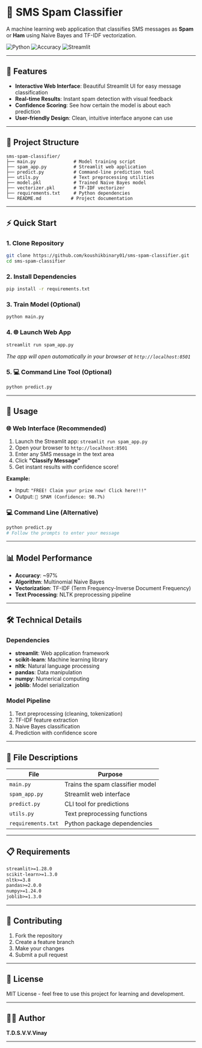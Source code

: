 # 📱 SMS Spam Classifier

A machine learning web application that classifies SMS messages as **Spam** or **Ham** using Naive Bayes and TF-IDF vectorization.

![Python](https://img.shields.io/badge/Python-3.8+-blue.svg)
![Accuracy](https://img.shields.io/badge/Accuracy-97%25-brightgreen.svg)
![Streamlit](https://img.shields.io/badge/Streamlit-Enabled-red.svg)

---

## 🚀 Features

- **Interactive Web Interface**: Beautiful Streamlit UI for easy message classification
- **Real-time Results**: Instant spam detection with visual feedback
- **Confidence Scoring**: See how certain the model is about each prediction
- **User-friendly Design**: Clean, intuitive interface anyone can use

---

## 📁 Project Structure

```
sms-spam-classifier/
├── main.py              # Model training script
├── spam_app.py          # Streamlit web application
├── predict.py           # Command-line prediction tool
├── utils.py             # Text preprocessing utilities
├── model.pkl            # Trained Naive Bayes model
├── vectorizer.pkl       # TF-IDF vectorizer
├── requirements.txt     # Python dependencies
└── README.md           # Project documentation
```

---

## ⚡ Quick Start

### 1. Clone Repository
```bash
git clone https://github.com/koushikbinary01/sms-spam-classifier.git
cd sms-spam-classifier
```

### 2. Install Dependencies
```bash
pip install -r requirements.txt
```

### 3. Train Model (Optional)
```bash
python main.py
```

### 4. 🌐 Launch Web App
```bash
streamlit run spam_app.py
```
*The app will open automatically in your browser at `http://localhost:8501`*

### 5. 💻 Command Line Tool (Optional)
```bash
python predict.py
```

---

## 🎯 Usage

### 🌐 Web Interface (Recommended)
1. Launch the Streamlit app: `streamlit run spam_app.py`
2. Open your browser to `http://localhost:8501`
3. Enter any SMS message in the text area
4. Click **"Classify Message"** 
5. Get instant results with confidence score!

**Example:**
- Input: `"FREE! Claim your prize now! Click here!!!"`
- Output: `🚨 SPAM (Confidence: 98.7%)`

### 💻 Command Line (Alternative)
```bash
python predict.py
# Follow the prompts to enter your message
```

---

## 📊 Model Performance

- **Accuracy**: ~97%
- **Algorithm**: Multinomial Naive Bayes
- **Vectorization**: TF-IDF (Term Frequency-Inverse Document Frequency)
- **Text Processing**: NLTK preprocessing pipeline

---

## 🛠️ Technical Details

### Dependencies
- **streamlit**: Web application framework
- **scikit-learn**: Machine learning library
- **nltk**: Natural language processing
- **pandas**: Data manipulation
- **numpy**: Numerical computing
- **joblib**: Model serialization

### Model Pipeline
1. Text preprocessing (cleaning, tokenization)
2. TF-IDF feature extraction
3. Naive Bayes classification
4. Prediction with confidence score

---

## 🔧 File Descriptions

| File | Purpose |
|------|---------|
| `main.py` | Trains the spam classifier model |
| `spam_app.py` | Streamlit web interface |
| `predict.py` | CLI tool for predictions |
| `utils.py` | Text preprocessing functions |
| `requirements.txt` | Python package dependencies |

---

## 📋 Requirements

```txt
streamlit>=1.28.0
scikit-learn>=1.3.0
nltk>=3.8
pandas>=2.0.0
numpy>=1.24.0
joblib>=1.3.0
```

---

## 🤝 Contributing

1. Fork the repository
2. Create a feature branch
3. Make your changes
4. Submit a pull request

---

## 📄 License

MIT License - feel free to use this project for learning and development.

---

## 👨‍💻 Author

**T.D.S.V.V.Vinay**  

---
